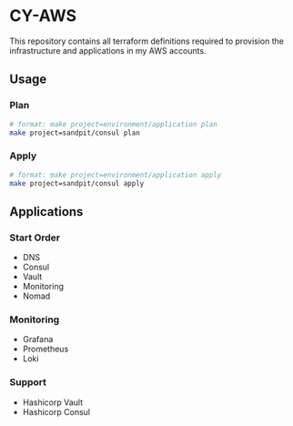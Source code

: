 # CY-AWS

This repository contains all terraform definitions required to provision the infrastructure and applications in my AWS accounts.

## Usage

### Plan

```bash
# format: make project=environment/application plan
make project=sandpit/consul plan
```

### Apply

```bash
# format: make project=environment/application apply
make project=sandpit/consul apply
```

## Applications

### Start Order

* DNS
* Consul
* Vault
* Monitoring
* Nomad

### Monitoring

* Grafana
* Prometheus
* Loki

### Support

* Hashicorp Vault
* Hashicorp Consul
